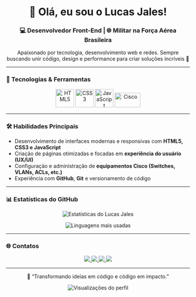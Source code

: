 
<h1 align="center">👋 Olá, eu sou o Lucas Jales!</h1>

<h3 align="center">💻 Desenvolvedor Front-End | 🌐 Militar na Força Aérea Brasileira</h3>

<p align="center">
  Apaixonado por tecnologia, desenvolvimento web e redes.  
  Sempre buscando unir código, design e performance para criar soluções incríveis 🚀
</p>

---

### 🧠 Tecnologias & Ferramentas
<p align="center">
  <img src="https://cdn.jsdelivr.net/gh/devicons/devicon/icons/html5/html5-original.svg" width="50" height="50" alt="HTML5"/>
  <img src="https://cdn.jsdelivr.net/gh/devicons/devicon/icons/css3/css3-original.svg" width="50" height="50" alt="CSS3"/>
  <img src="https://cdn.jsdelivr.net/gh/devicons/devicon/icons/javascript/javascript-original.svg" width="50" height="50" alt="JavaScript"/>
  <img src="https://upload.wikimedia.org/wikipedia/commons/6/64/Cisco_logo.svg" width="70" height="40" alt="Cisco"/>

</p>

---

### 🛠️ Habilidades Principais
- Desenvolvimento de interfaces modernas e responsivas com **HTML5, CSS3 e JavaScript**  
- Criação de páginas otimizadas e focadas em **experiência do usuário (UX/UI)**  
- Configuração e administração de **equipamentos Cisco (Switches, VLANs, ACLs, etc.)**  
- Experiência com **GitHub**, **Git** e versionamento de código  

---

### 📊 Estatísticas do GitHub
<p align="center">
  <img src="https://github-readme-stats.vercel.app/api?username=Jalesol&show_icons=true&theme=tokyonight" alt="Estatísticas do Lucas Jales"/>
</p>

<p align="center">
  <img src="https://github-readme-stats.vercel.app/api/top-langs/?username=Jalesol&layout=compact&theme=tokyonight" alt="Linguagens mais usadas"/>
</p>

---

### 🌐 Contatos
<p align="center">
  <a href="https://www.linkedin.com/in/lucas-jales-635a51330/" target="_blank">
    <img src="https://img.shields.io/badge/LinkedIn-0A66C2?style=for-the-badge&logo=linkedin&logoColor=white" />
  </a>
  <a href="mailto:jaleslucas10@gmail.com">
    <img src="https://img.shields.io/badge/Gmail-D14836?style=for-the-badge&logo=gmail&logoColor=white" />
  </a>
  <a href="https://www.instagram.com/_jales_lucas/?next=https%3A%2F%2Fwww.instagram.com%2Fdirect%2Ft%2F17846681807946322%2F%3F__coig_login%3D1" target="_blank">
    <img src="https://img.shields.io/badge/Instagram-E4405F?style=for-the-badge&logo=instagram&logoColor=white" />
  </a>
  <a href="https://github.com/Jalesol" target="_blank">
    <img src="https://img.shields.io/badge/GitHub-181717?style=for-the-badge&logo=github&logoColor=white" />
  </a>
</p>

---

<p align="center">
  💬 “Transformando ideias em código e código em impacto.”  
</p>

<p align="center">
  <img src="https://komarev.com/ghpvc/?username=Jalesol&color=blue" alt="Visualizações do perfil"/>
</p>
